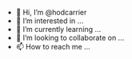 - 👋 Hi, I’m @hodcarrier
- 👀 I’m interested in ...
- 🌱 I’m currently learning ...
- 💞️ I’m looking to collaborate on ...
- 📫 How to reach me ...

<!---
hodcarrier/hodcarrier is a ✨ special ✨ repository because its `README.md` (this file) appears on your GitHub profile.
You can click the Preview link to take a look at your changes.
--->

